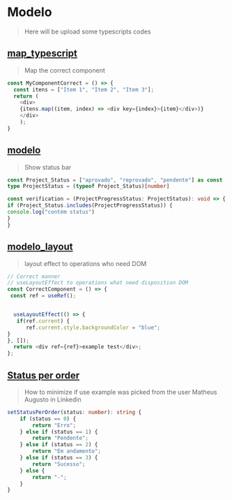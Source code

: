 # Modelo
> Here will be upload some typescripts codes

## [map_typescript](/map_typescript.ts)
> Map the correct component
```typescript
const MyComponentCorrect = () => {
  const itens = ["Item 1", "Item 2", "Item 3"];
  return (
    <div>
    {itens.map((item, index) => <div key={index}>{item}</div>)}
    </div>
    );
}
```

## [modelo](/modelo1.ts)
> Show status bar
```typescript
const Project_Status = ["aprovado", "reprovado", "pendente"] as const
type ProjectStatus = (typeof Project_Status)[number]

const verification = (ProjectProgressStatus: ProjectStatus): void => {
if (Project_Status.includes(ProjectProgressStatus)) {
console.log("contém status")
}
}
```

## [modelo_layout](/modelo_layout.ts)
> layout effect to operations who need DOM
```typescript
// Correct manner
// useLayoutEffect to operations what need disposition DOM
const CorrectComponent = () => {
 const ref = useRef();


  useLayoutEffect(() => {
   if(ref.current) {
      ref.current.style.backgroundColor = "blue";
}
}, []);
  return <div ref={ref}>example test</div>;
};
```

## [Status per order](/statusperorder.ts)
> How to minimize if use example was picked from the user Matheus Augusto in Linkedin
```typescript
setStatusPerOrder(status: number): string {
    if (status == 0) {
        return "Erro";
    } else if (status == 1) {
        return "Pendente";
    } else if (status == 2) {
        return "Em andamento";
    } else if (status == 3) {
        return "Sucesso";
    } else {
        return "-";
    }
}
```
